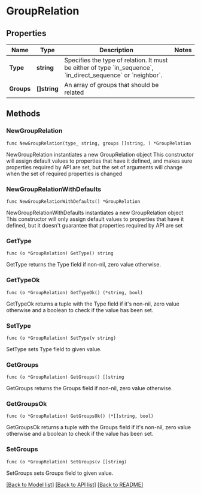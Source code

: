# GroupRelation

## Properties

Name | Type | Description | Notes
------------ | ------------- | ------------- | -------------
**Type** | **string** | Specifies the type of relation. It must be either of type &#x60;in_sequence&#x60;, &#x60;in_direct_sequence&#x60; or &#x60;neighbor&#x60;.  | 
**Groups** | **[]string** | An array of groups that should be related | 

## Methods

### NewGroupRelation

`func NewGroupRelation(type_ string, groups []string, ) *GroupRelation`

NewGroupRelation instantiates a new GroupRelation object
This constructor will assign default values to properties that have it defined,
and makes sure properties required by API are set, but the set of arguments
will change when the set of required properties is changed

### NewGroupRelationWithDefaults

`func NewGroupRelationWithDefaults() *GroupRelation`

NewGroupRelationWithDefaults instantiates a new GroupRelation object
This constructor will only assign default values to properties that have it defined,
but it doesn't guarantee that properties required by API are set

### GetType

`func (o *GroupRelation) GetType() string`

GetType returns the Type field if non-nil, zero value otherwise.

### GetTypeOk

`func (o *GroupRelation) GetTypeOk() (*string, bool)`

GetTypeOk returns a tuple with the Type field if it's non-nil, zero value otherwise
and a boolean to check if the value has been set.

### SetType

`func (o *GroupRelation) SetType(v string)`

SetType sets Type field to given value.


### GetGroups

`func (o *GroupRelation) GetGroups() []string`

GetGroups returns the Groups field if non-nil, zero value otherwise.

### GetGroupsOk

`func (o *GroupRelation) GetGroupsOk() (*[]string, bool)`

GetGroupsOk returns a tuple with the Groups field if it's non-nil, zero value otherwise
and a boolean to check if the value has been set.

### SetGroups

`func (o *GroupRelation) SetGroups(v []string)`

SetGroups sets Groups field to given value.



[[Back to Model list]](../README.md#documentation-for-models) [[Back to API list]](../README.md#documentation-for-api-endpoints) [[Back to README]](../README.md)


